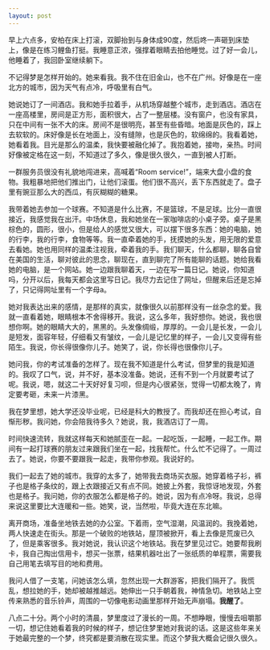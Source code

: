 ```yaml
---
layout: post
---
```


早上六点多，安柏在床上打滚，双脚抬到与身体成90度，然后咚一声砸到床垫上，像是在练习鲤鱼打挺。我睡意正浓，强撑着眼睛去拍他睡觉。过了好一会儿，他睡着了，我回卧室继续躺下。

不记得梦是怎样开始的。她来看我。我不住在旧金山，也不在广州。好像是在一座北方的城市，因为天气有点冷，呼吸里有白气。

她说她订了一间酒店。我和她手拉着手，从机场穿越整个城市，走到酒店。酒店在一座高楼里，房间是正方形，面积很大，占了一整层楼。没有窗户，也没有家具，只在中间有一张不大的床。房间不是很明亮，甚至有些昏暗。地面是灰色的，踩上去软软的。床好像是长在地面上，没有缝隙，也是灰色的，软绵绵的。我看着她，她看着我。目光是那么的温柔，我快要被融化掉了。我抱着她，接吻，亲热。时间好像被定格在这一刻，不知道过了多久，像是很久很久，一直到被人打断。

一群服务员很没有礼貌地闯进来，高喊着“Room service!”，端来大盘小盘的食物。我粗暴地把他们推出门，让他们滚蛋。他们很不高兴，丢下东西就走了。盘子里有豌豆那么大的西瓜，有灰糊糊的糖果。

我带着她去参加一个球赛。不知道是什么比赛，不是篮球，不是足球。比分一直很接近，我感觉我在出汗。中场休息，我和她坐在一家咖啡店的小桌子旁。桌子是黑棕色的，圆形，很小，但是给人的感觉又很大，可以摆下很多东西：她的电脑，她的行李，我的行李，食物等等。我一直牵着她的手，抚摸她的头发，用无限的爱意去看她。她也用同样的温柔注视我，牵着我的手。我们聊天，什么都聊，聊各自曾在美国的生活，聊对彼此的思念，聊现在，直到聊完了所有能聊的话题。她给我看她的电脑，是一个网站。她一边跟我聊着天，一边在写一篇日记。她说，你知道吗，分开以后，我每天都会这里写日记。我尽力去记住了网址，但醒来后还是忘掉了，只记得网址里有一个字母a。

她对我表达出来的感情，是那样的真实，就像很久以前那样没有一丝杂念的爱。我就一直看着她，眼睛根本不舍得移开。我说，这么多年，我好想你。她说，我也很想你啊。她的眼睛大大的，黑黑的。头发像绸缎，厚厚的。一会儿是长发，一会儿是短发，面容年轻，仔细看又有皱纹，一会儿是记忆里的样子，一会儿又变得有些陌生。我说，你长得很像你儿子。她笑了，说，你长得也很像你儿子。

她问我，你的考试准备的怎样了。现在我不知道是什么考试，但梦里的我是知道的。我叹了口气，说，并不好，基本没准备。她说，还有不到一个月就要考试了呢。我说，嗯，就这二十天好好复习呗，但是内心很紧张，觉得一切都太晚了，肯定要考砸，未来一片漆黑。

我在梦里想，她大学还没毕业呢，已经是科大的教授了。而我却还在担心考试，自惭形秽。我问她，你会陪我待多久？她说，我，我酒店订了一周。

时间快速流转，我就这样每天和她腻歪在一起。一起吃饭，一起睡，一起工作。期间有一起打球赛的朋友过来跟我们坐在一起，找我帮忙。什么忙不记得了。一周过去了。她说，你要不要跟我一起走，我带你参观。我说好的。

我们一起去了她的城市。我穿的太多了，她带我去商场买衣服。她穿着格子衫，裤子也是格子条纹的，跟上衣跟接近又有点不同。她披上外套，我惊讶地发现，外套也是格子。我问她，你的衣服怎么都是格子的。她说，因为有点冷呀。我说，总得来说这里要比大连暖和一些。她笑，说，当然啦，毕竟大连在东北嘛。

离开商场，准备坐地铁去她的办公室。下着雨，空气湿潮，风温润的。我挽着她，两人快速走在街头。那是一个破败的地铁站，屋顶被掀开，看上去像是荒废已久了，但是乘客很多。我对她说，我认识这个地铁站。我在梦里见过它。她要帮我刷卡，我自己掏出信用卡，想买一张票，结果机器吐出了一张纸质的单程票，需要我自己用笔去填写目的地和费用。

我问人借了一支笔，问她该怎么填，忽然出现一大群游客，把我们隔开了。我慌乱，想拉她的手，她却被越推越远。她伸出一只手朝着我，神情急切。地铁站上空传来熟悉的音乐铃声，周围的一切像电影动画里那样开始无声崩塌。__我醒了__。

八点二十分。两个小时的清晨，梦里度过了漫长的一周。不想睁眼，慢慢去咀嚼那一切，想记住她看着我的时候的样子，想记住梦里她对我说的话。这是这些年来关于她最完整的一个梦，终究都是要消散在现实里。而这个梦我大概会记很久很久。
